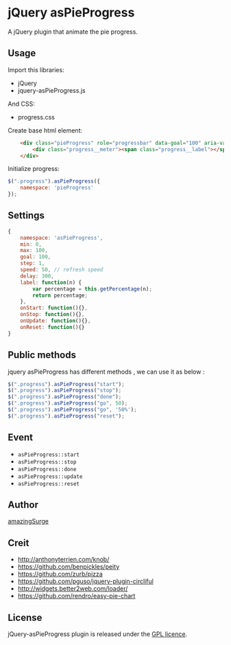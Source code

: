 # jQuery asPieProgress
A jQuery plugin that animate the pie progress.

## Usage

Import this libraries:
* jQuery
* jquery-asPieProgress.js

And CSS:
* progress.css 

Create base html element:
```html
    <div class="pieProgress" role="progressbar" data-goal="100" aria-valuemin="0" data-step="2" aria-valuemax="100">
        <div class="progress__meter"><span class="progress__label"></span></div>
    </div>
```

Initialize progress:
```javascript
$(".progress").asPieProgress({
    namespace: 'pieProgress'
});
```

## Settings

```javascript
{
    namespace: 'asPieProgress',
    min: 0,
    max: 100,
    goal: 100,
    step: 1,
    speed: 50, // refresh speed
    delay: 300,
    label: function(n) {
        var percentage = this.getPercentage(n);
        return percentage;
    },
    onStart: function(){},
    onStop: function(){},
    onUpdate: function(){},
    onReset: function(){}
}
```

## Public methods

jquery asPieProgress has different methods , we can use it as below :
```javascript
$(".progress").asPieProgress("start");
$(".progress").asPieProgress("stop");
$(".progress").asPieProgress("done");
$(".progress").asPieProgress("go", 50);
$(".progress").asPieProgress("go", '50%');
$(".progress").asPieProgress("reset");
```
## Event

* <code>asPieProgress::start</code>
* <code>asPieProgress::stop</code>
* <code>asPieProgress::done</code>
* <code>asPieProgress::update</code>
* <code>asPieProgress::reset</code>

## Author
[amazingSurge](http://amazingSurge.com)

## Creit
* http://anthonyterrien.com/knob/
* https://github.com/benpickles/peity
* https://github.com/zurb/pizza
* https://github.com/pguso/jquery-plugin-circliful
* http://widgets.better2web.com/loader/
* https://github.com/rendro/easy-pie-chart

## License
jQuery-asPieProgress plugin is released under the <a href="https://github.com/amazingSurge/jquery-asPieProgress/blob/master/LICENCE.GPL" target="_blank">GPL licence</a>.